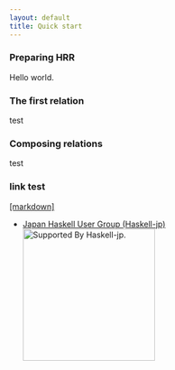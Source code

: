 ```yaml
---
layout: default
title: Quick start
---
```


### Preparing HRR

Hello world.

### The first relation

test

### Composing relations

test

### link test

[[markdown]](https://github.com/khibino/haskell-relational-record/blob/master/doc/slide/Haskell-Day-201609/HRR.md)

- [Japan Haskell User Group (Haskell-jp)](https://haskell.jp) [<img width="234" src="https://haskell.jp/img/supported-by-haskell-jp.svg" alt="Supported By Haskell-jp.">](https://haskell.jp/blog/posts/links.html#khibino.github.io/haskell-relational-record)
